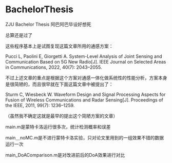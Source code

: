 # BachelorThesis
ZJU Bachelor Thesis
阿巴阿巴毕设好想死

总算还是过了

这些程序基本上是试图复现这篇文章所用的通感方案：

Pucci L, Paolini E, Giorgetti A. System-Level Analysis of Joint Sensing and Communication Based on 5G New Radio[J]. IEEE Journal on Selected Areas in Communications, 2022, 40(7): 2043–2055.

不过上述文章的重点是根据这个方案对通感一体化做系统性的性能分析，方案本身是很简陋的，而且很早就在下面这篇文章中被提出了：

Sturm C, Wiesbeck W. Waveform Design and Signal Processing Aspects for Fusion of Wireless Communications and Radar Sensing[J]. Proceedings of the IEEE, 2011, 99(7): 1236–1259.

（虽然我不确定这就是最早的提出这个简陋方案的文章）



main.m是蒙特卡洛运行很多次，统计检测概率和误差

main＿noMC.m是不进行蒙特卡洛实验，只对论文里用到的一组效果不错的数据运行一次

main_DoAComparison.m是对改进前后的DoA效果进行对比

